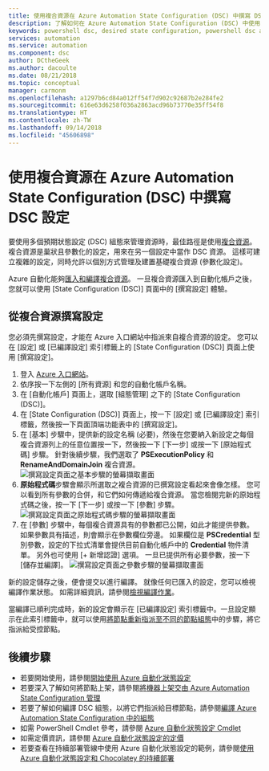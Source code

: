 ```yaml
---
title: 使用複合資源在 Azure Automation State Configuration (DSC) 中撰寫 DSC 設定
description: 了解如何在 Azure Automation State Configuration (DSC) 中使用複合資源撰寫設定
keywords: powershell dsc, desired state configuration, powershell dsc azure, composite resources, 需要的狀態設定, 複合資源
services: automation
ms.service: automation
ms.component: dsc
author: DCtheGeek
ms.author: dacoulte
ms.date: 08/21/2018
ms.topic: conceptual
manager: carmonm
ms.openlocfilehash: a1297b6cd84a012ff54f7d902c92687b2e284fe2
ms.sourcegitcommit: 616e63d6258f036a2863acd96b73770e35ff54f8
ms.translationtype: HT
ms.contentlocale: zh-TW
ms.lasthandoff: 09/14/2018
ms.locfileid: "45606898"
---
```

# <a name="composing-dsc-configurations-in-azure-automation-state-configuration-dsc-using-composite-resources"></a>使用複合資源在 Azure Automation State Configuration (DSC) 中撰寫 DSC 設定

要使用多個預期狀態設定 (DSC) 組態來管理資源時，最佳路徑是使用[複合資源](/powershell/dsc/authoringresourcecomposite)。 複合資源是巢狀且參數化的設定，用來在另一個設定中當作 DSC 資源。 這樣可建立複雜的設定，同時允許以個別方式管理及建置基礎複合資源 (參數化設定)。

Azure 自動化能夠[匯入和編譯複合資源](automation-dsc-compile.md#composite-resources)。 一旦複合資源匯入到自動化帳戶之後，您就可以使用 [State Configuration (DSC)] 頁面中的 [撰寫設定] 體驗。

## <a name="composing-a-configuration-from-composite-resources"></a>從複合資源撰寫設定

您必須先撰寫設定，才能在 Azure 入口網站中指派來自複合資源的設定。 您可以在 [設定] 或 [已編譯設定] 索引標籤上的 [State Configuration (DSC)] 頁面上使用 [撰寫設定]。

1. 登入 [Azure 入口網站](https://portal.azure.com)。
1. 依序按一下左側的 [所有資源] 和您的自動化帳戶名稱。
1. 在 [自動化帳戶] 頁面上，選取 [組態管理] 之下的 [State Configuration (DSC)]。
1. 在 [State Configuration (DSC)] 頁面上，按一下 [設定] 或 [已編譯設定] 索引標籤，然後按一下頁面頂端功能表中的 [撰寫設定]。
1. 在 [基本] 步驟中，提供新的設定名稱 (必要)，然後在您要納入新設定之每個複合資源列上的任意位置按一下，然後按一下 [下一步] 或按一下 [原始程式碼] 步驟。 針對後續步驟，我們選取了 **PSExecutionPolicy** 和 **RenameAndDomainJoin** 複合資源。
   ![撰寫設定頁面之基本步驟的螢幕擷取畫面](./media/compose-configurationwithcompositeresources/compose-configuration-basics.png)
1. **原始程式碼**步驟會顯示所選取之複合資源的已撰寫設定看起來會像怎樣。 您可以看到所有參數的合併，和它們如何傳遞給複合資源。 當您檢閱完新的原始程式碼之後，按一下 [下一步] 或按一下 [參數] 步驟。
   ![撰寫設定頁面之原始程式碼步驟的螢幕擷取畫面](./media/compose-configurationwithcompositeresources/compose-configuration-sourcecode.png)
1. 在 [參數] 步驟中，每個複合資源具有的參數都已公開，如此才能提供參數。 如果參數具有描述，則會顯示在參數欄位旁邊。 如果欄位是 **PSCredential** 型別參數，設定的下拉式清單會提供目前自動化帳戶中的 **Credential** 物件清單。 另外也可使用 [+ 新增認證] 選項。 一旦已提供所有必要參數，按一下 [儲存並編譯]。
   ![撰寫設定頁面之參數步驟的螢幕擷取畫面](./media/compose-configurationwithcompositeresources/compose-configuration-parameters.png)

新的設定儲存之後，便會提交以進行編譯。 就像任何已匯入的設定，您可以檢視編譯作業狀態。 如需詳細資訊，請參閱[檢視編譯作業](automation-dsc-getting-started.md#viewing-a-compilation-job)。

當編譯已順利完成時，新的設定會顯示在 [已編譯設定] 索引標籤中。一旦設定顯示在此索引標籤中，就可以使用[將節點重新指派至不同的節點組態](automation-dsc-getting-started.md#reassigning-a-node-to-a-different-node-configuration)中的步驟，將它指派給受控節點。

## <a name="next-steps"></a>後續步驟

- 若要開始使用，請參閱[開始使用 Azure 自動化狀態設定](automation-dsc-getting-started.md)
- 若要深入了解如何將節點上架，請參閱[將機器上架交由 Azure Automation State Configuration 管理](automation-dsc-onboarding.md)
- 若要了解如何編譯 DSC 組態，以將它們指派給目標節點，請參閱[編譯 Azure Automation State Configuration 中的組態](automation-dsc-compile.md)
- 如需 PowerShell Cmdlet 參考，請參閱 [Azure 自動化狀態設定 Cmdlet](/powershell/module/azurerm.automation/#automation)
- 如需定價資訊，請參閱 [Azure 自動化狀態設定的定價](https://azure.microsoft.com/pricing/details/automation/)
- 若要查看在持續部署管線中使用 Azure 自動化狀態設定的範例，請參閱[使用 Azure 自動化狀態設定和 Chocolatey 的持續部署](automation-dsc-cd-chocolatey.md)